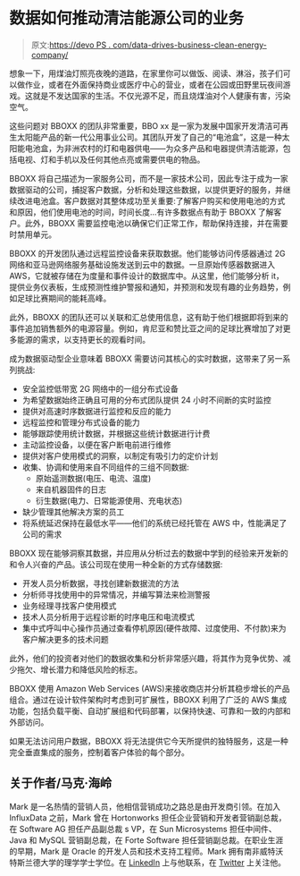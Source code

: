 # 数据如何推动清洁能源公司的业务

> 原文:[https://devo PS . com/data-drives-business-clean-energy-company/](https://devops.com/data-drives-business-clean-energy-company/)

想象一下，用煤油灯照亮夜晚的道路，在家里你可以做饭、阅读、淋浴，孩子们可以做作业，或者在外面保持商业或医疗中心的营业，或者在公园或田野里玩夜间游戏。这就是不发达国家的生活。不仅光源不足，而且烧煤油对个人健康有害，污染空气。

这些问题对 BBOXX 的团队非常重要，BBO xx 是一家为发展中国家开发清洁可再生太阳能产品的新一代公用事业公司。其团队开发了自己的“电池盒”，这是一种太阳能电池盒，为非洲农村的灯和电器供电——为众多产品和电器提供清洁能源，包括电视、灯和手机以及任何其他点亮或需要供电的物品。

BBOXX 将自己描述为一家服务公司，而不是一家技术公司，因此专注于成为一家数据驱动的公司，捕捉客户数据，分析和处理这些数据，以提供更好的服务，并继续改进电池盒。客户数据对其整体成功至关重要:了解客户购买和使用电池的方式和原因，他们使用电池的时间，时间长度…有许多数据点有助于 BBOXX 了解客户。此外，BBOXX 需要监控电池以确保它们正常工作，帮助保持连接，并在需要时禁用单元。

BBOXX 的开发团队通过远程监控设备来获取数据。他们能够访问传感器通过 2G 网络和亚马逊网络服务基础设施发送到云中的数据。一旦原始传感器数据进入 AWS，它就被存储在为度量和事件设计的数据库中。从这里，他们能够分析 it，提供业务仪表板，生成预测性维护警报和通知，并预测和发现有趣的业务趋势，例如足球比赛期间的能耗高峰。

此外，BBOXX 的团队还可以关联和汇总使用信息，这有助于他们根据即将到来的事件追加销售额外的电源容量。例如，肯尼亚和赞比亚之间的足球比赛增加了对更多能源的需求，以支持更长的观看时间。

成为数据驱动型企业意味着 BBOXX 需要访问其核心的实时数据，这带来了另一系列挑战:

*   安全监控低带宽 2G 网络中的一组分布式设备
*   为希望数据始终正确且可用的分布式团队提供 24 小时不间断的实时监控
*   提供对高速时序数据进行监控和反应的能力
*   远程监控和管理分布式设备的能力
*   能够跟踪使用统计数据，并根据这些统计数据进行计费
*   主动监控设备，以便在客户断电前进行维修
*   提供对客户使用模式的洞察，以制定有吸引力的定价计划
*   收集、协调和使用来自不同组件的三组不同数据:
    *   原始遥测数据(电压、电流、温度)
    *   来自机器固件的日志
    *   衍生数据(电力、日常能源使用、充电状态)
*   缺少管理其他解决方案的员工
*   将系统延迟保持在最低水平——他们的系统已经托管在 AWS 中，性能满足了公司的需求

BBOXX 现在能够洞察其数据，并应用从分析过去的数据中学到的经验来开发新的和令人兴奋的产品。该公司现在使用一种全新的方式存储数据:

*   开发人员分析数据，寻找创建新数据流的方法
*   分析师寻找使用中的异常情况，并编写算法来检测警报
*   业务经理寻找客户使用模式
*   技术人员分析用于远程诊断的时序电压和电流模式
*   集中式呼叫中心操作员通过查看停机原因(硬件故障、过度使用、不付款)来为客户解决更多的技术问题

此外，他们的投资者对他们的数据收集和分析非常感兴趣，将其作为竞争优势、减少拖欠、增长潜力和降低风险的标志。

BBOXX 使用 Amazon Web Services (AWS)来接收商店并分析其稳步增长的产品组合。通过在设计软件架构时考虑到可扩展性，BBOXX 利用了广泛的 AWS 集成功能，包括负载平衡、自动扩展组和代码部署，以保持快速、可靠和一致的内部和外部访问。

如果无法访问用户数据，BBOXX 将无法提供它今天所提供的独特服务，这是一种完全垂直集成的服务，控制着客户体验的每个部分。

## 关于作者/马克·海岭

Mark 是一名热情的营销人员，他相信营销成功之路总是由开发商引领。在加入 InfluxData 之前，Mark 曾在 Hortonworks 担任企业营销和开发者营销副总裁，在 Software AG 担任产品副总裁 s VP，在 Sun Microsystems 担任中间件、Java 和 MySQL 营销副总裁，在 Forte Software 担任营销副总裁。在职业生涯的早期，Mark 是 Oracle 的开发人员和技术支持工程师。Mark 拥有南非威特沃特斯兰德大学的理学学士学位。在 [LinkedIn](https://www.linkedin.com/in/herringmark) 上与他联系，在 [Twitter](https://twitter.com/markrherring?lang=en) 上关注他。